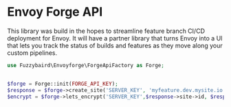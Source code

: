 Envoy Forge API
=========================
This library was build in the hopes to streamline feature branch CI/CD deployment for Envoy. It will have a partner library that turns Envoy into a UI that lets you track the status of builds and features as they move along your custom pipelines.

```php
use Fuzzybaird\Envoyforge\ForgeApiFactory as Forge;


$forge = Forge::init(FORGE_API_KEY);
$response = $forge->create_site('SERVER_KEY', 'myfeature.dev.mysite.io', 'php', '/');
$encrypt = $forge->lets_encrypt('SERVER_KEY',$response->site->id, $response->site->name);
```